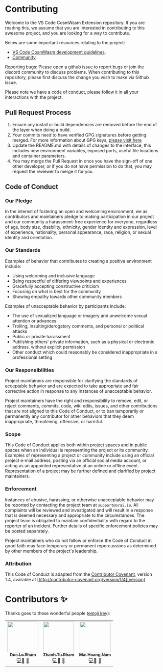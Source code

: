 # Contributing

Welcome to the VS Code CosmWasm Extension repository. If you are reading this, we assume that you are interested in contributing to this awesome project, and you are looking for a way to contribute.

Below are some important resources relating to the project:

- [VS Code CosmWasm development guidelines](https://github.com/InterWasm/vscode-cosmwasm/CONTRIBUTING.md/#Guidelines).
- [Community](https://discord.gg/28z9HwZh)

Reporting bugs: Please open a github issue to report bugs or join the discord community to discuss problems.
When contributing to this repository, please first discuss the change you wish to make via Github issue.

Please note we have a code of conduct, please follow it in all your interactions with the project.

## Pull Request Process

1. Ensure any install or build dependencies are removed before the end of the layer when doing a
   build.
2. Your commits need to have verified GPG signatures before getting merged. For more information about GPG keys, [please visit here](https://docs.github.com/en/authentication/managing-commit-signature-verification/generating-a-new-gpg-key)
3. Update the README.md with details of changes to the interface, this includes new environment variables, exposed ports, useful file locations and container parameters.
4. You may merge the Pull Request in once you have the sign-off of one other developer, or if you
   do not have permission to do that, you may request the reviewer to merge it for you.

## Code of Conduct

### Our Pledge

In the interest of fostering an open and welcoming environment, we as
contributors and maintainers pledge to making participation in our project and
our community a harassment-free experience for everyone, regardless of age, body
size, disability, ethnicity, gender identity and expression, level of experience,
nationality, personal appearance, race, religion, or sexual identity and
orientation.

### Our Standards

Examples of behavior that contributes to creating a positive environment
include:

- Using welcoming and inclusive language
- Being respectful of differing viewpoints and experiences
- Gracefully accepting constructive criticism
- Focusing on what is best for the community
- Showing empathy towards other community members

Examples of unacceptable behavior by participants include:

- The use of sexualized language or imagery and unwelcome sexual attention or
  advances
- Trolling, insulting/derogatory comments, and personal or political attacks
- Public or private harassment
- Publishing others' private information, such as a physical or electronic
  address, without explicit permission
- Other conduct which could reasonably be considered inappropriate in a
  professional setting

### Our Responsibilities

Project maintainers are responsible for clarifying the standards of acceptable
behavior and are expected to take appropriate and fair corrective action in
response to any instances of unacceptable behavior.

Project maintainers have the right and responsibility to remove, edit, or
reject comments, commits, code, wiki edits, issues, and other contributions
that are not aligned to this Code of Conduct, or to ban temporarily or
permanently any contributor for other behaviors that they deem inappropriate,
threatening, offensive, or harmful.

### Scope

This Code of Conduct applies both within project spaces and in public spaces
when an individual is representing the project or its community. Examples of
representing a project or community include using an official project e-mail
address, posting via an official social media account, or acting as an appointed
representative at an online or offline event. Representation of a project may be
further defined and clarified by project maintainers.

### Enforcement

Instances of abusive, harassing, or otherwise unacceptable behavior may be
reported by contacting the project team at `support@orai.io`. All
complaints will be reviewed and investigated and will result in a response that
is deemed necessary and appropriate to the circumstances. The project team is
obligated to maintain confidentiality with regard to the reporter of an incident.
Further details of specific enforcement policies may be posted separately.

Project maintainers who do not follow or enforce the Code of Conduct in good
faith may face temporary or permanent repercussions as determined by other
members of the project's leadership.

### Attribution

This Code of Conduct is adapted from the [Contributor Covenant][homepage], version 1.4,
available at [http://contributor-covenant.org/version/1/4][version]

[homepage]: http://contributor-covenant.org
[version]: http://contributor-covenant.org/version/1/4/

# Contributors ✨

Thanks goes to these wonderful people ([emoji key](https://allcontributors.org/docs/en/emoji-key)):

<table>
  <tr>
    <td align="center"><a href="https://github.com/ducphamle2"><img src="https://avatars.githubusercontent.com/u/44611780?v=4" width="100px;" alt=""/><br /><sub><b>Duc Le Pham</b></sub></a><br /><a href="https://github.com/oraichain/vscode-cosmwasm/commits?author=ducphamle2" title="Code">💻</a><a href="#bug-report-Duc Le Pham" title="Bug reports">🐛</a> <a href="#maintenance-Duc Le Pham" title="Maintenance">🚧</a></td>
    <td align="center"><a href="https://github.com/tubackkhoa"><img src="https://avatars.githubusercontent.com/u/5299269?v=4" width="100px;" alt=""/><br /><sub><b>Thanh Tu Pham</b></sub></a><br /><a href="https://github.com/oraichain/vscode-cosmwasm/commits?author=tubackkhoa" title="Code">💻</a><a href="#bug-report-Thanh Tu Pham" title="Bug reports">🐛</a> <a href="#maintenance-Thanh Tu Pham" title="Maintenance">🚧</a>
    <td align="center"><a href="https://github.com/Nazzamp"><img src="https://avatars.githubusercontent.com/u/26010303?v=4" width="100px;" alt=""/><br /><sub><b>Mai Hoang Nam</b></sub></a><br /><a href="https://github.com/oraichain/vscode-cosmwasm/commits?author=Nazzamp" title="Code">💻</a><a href="#bug-report-Mai Hoang Nam" title="Bug reports">🐛</a> <a href="#maintenance-Mai Hoang Nam" title="Maintenance">🚧</a>
  </tr>
</table>
